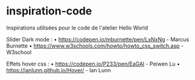 # inspiration-code
Inspirations utilisées pour le code de l'atelier Hello World

  
Slider Dark mode : 
• https://codepen.io/mburnette/pen/LxNxNg - Marcus Burnette
• https://www.w3schools.com/howto/howto_css_switch.asp - W3school

Effets hover css :
• https://codepen.io/P233/pen/EaGAl - Peiwen Lu
• https://ianlunn.github.io/Hover/ - Ian Lunn
